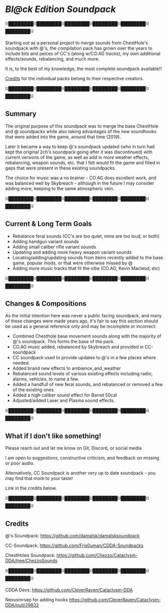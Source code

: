 # ***Bl@ck Edition Soundpack***

⛓████████⛓████████⛓████████⛓████████⛓████████⛓████████⛓

Starting out as a personal project to merge sounds from ChestHole's soundpack with @'s, the compilation pack has grown over the years to include bits and peices of CC's (along w/CO.AG tracks), my own additional effects/sounds, rebalancing, and much more. 

It is, to the best of my knowledge, the most complete soundpack available!!


[Credits](#credits) for the individual packs belong to their respective creators.  

⛓████████⛓████████⛓████████⛓████████⛓████████⛓████████⛓


## Summary

The original purpose of this soundpack was to merge the base ChestHole and @ soundpacks while also taking advantages of the new soundhooks that were added into the game, around that time (2019).

Later it became a way to keep @'s soundpack updated (who in turn had kept the original 2ch's soundpack going after *it* was discontinued) with current versions of the game, as well as add in more weather effects, rebalancing, weapon sounds, etc. that I felt would fit the game and filled in gaps that were present in these existing soundpacks.

The choice for music was a no brainer - CO.AG does excellent work, and was balanced well by Skybreach - although in the future I may consider adding more, keeping to the same atmospheric vein.

⛓████████⛓████████⛓████████⛓████████⛓████████⛓████████⛓

## Current & Long Term Goals 

- Rebalance feral sounds (CC's are too quiet, mine are too loud, or both)
- Adding handgun variant sounds
- Adding small caliber rifle variant sounds
- Updating and adding more heavy weapon variant sounds
- Locating/adding/updating sounds from items recently added to the base game, popular mods, or that were otherwise missed by @
- Adding more music tracks that fit the vibe  (CO.AG, Kevin Macleod, etc)

⛓████████⛓████████⛓████████⛓████████⛓████████⛓████████⛓


## Changes & Compositions

As the initial intention here was never a public facing soundpack, and many of these changes were made years ago, it's fair to say this section should be used as a general reference only and may be incomplete or incorrect:

- Combined Chesthole base movement sounds along with the majority of @'s soundpack. This forms the base of the pack.
- CO.AG music added, rebalanced by Skybreach and provided in CC-soundpack
- CC soundpack used to provide updates to @'s in a few places where needed.
- Added brand new effects to ambience_and_weather
- Rebalanced sound levels of various existing effects including radio, alarms, vehicles, to name a few.
- Added a handfull of new feral sounds, and rebalanced or removed a few of the existing ones.
- Added a high caliber sound effect for Barret 50cal
- Adjusted/added Laser and Plasma sound effects.
  
⛓████████⛓████████⛓████████⛓████████⛓████████⛓████████⛓

## What if I don't like something!

Please reach out and let me know on Git, Discord, or social media.

I am open to suggestions, constructive criticism, and feedback on missing or poor audio.

Alternatively, CC Soundpack is another very up to date soundpack - you may find that more to your taste!

Link in the credits below.

⛓████████⛓████████⛓████████⛓████████⛓████████⛓████████⛓

## Credits

@'s Soundpack: https://github.com/damalsk/damalsksoundpack

CC-Soundpack: https://github.com/Fris0uman/CDDA-Soundpacks

ChestHoles Soundpack: https://github.com/Chezzo/Cataclysm-DDA/tree/ChezzoSounds

⛓████████⛓████████⛓████████⛓████████⛓████████⛓████████⛓

CDDA Devs: https://github.com/CleverRaven/Cataclysm-DDA

Nexusmrsep for adding hooks https://github.com/CleverRaven/Cataclysm-DDA/pull/29832



